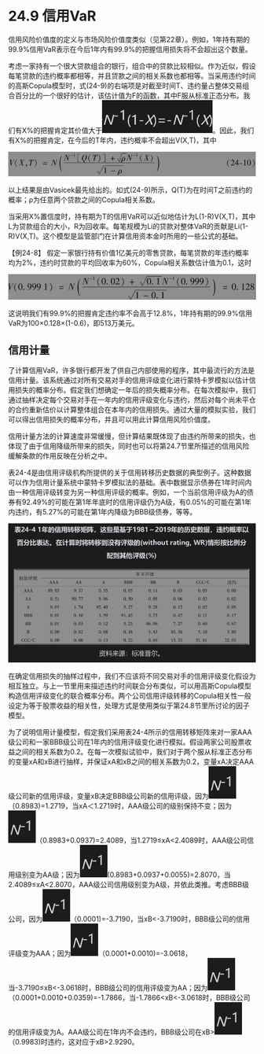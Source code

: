 # 24.9 信用VaR


信用风险价值度的定义与市场风险价值度类似（见第22章）。例如，1年持有期的99.9%信用VaR表示在今后1年内有99.9%的把握信用损失将不会超出这个数量。


考虑一家持有一个很大贷款组合的银行，组合中的贷款比较相似。作为近似，假设每笔贷款的违约概率都相等，并且贷款之间的相关系数也都相等。当采用违约时间的高斯Copula模型时，式(24-9)的右端项是对截至时间T、违约量占整体交易组合百分比的一个很好的估计，该估计值为F的函数，其中F服从标准正态分布。我们有X%的把握肯定其价值大于![](images/2024-03-21-16-41-52.png)。因此，我们有X%的把握肯定，在今后的T年内，违约概率不会超出V(X,T)，其中

![](images/2024-03-21-16-41-37.png)


以上结果是由Vasicek最先给出的。如式(24-9)所示，Q(T)为在时间T之前违约的概率；ρ为任意两个贷款之间的Copula相关系数。


当采用X%置信度时，持有期为T的信用VaR可以近似地估计为L(1-R)V(X,T)，其中L为贷款组合的大小，R为回收率。每笔规模为Li的贷款对整体VaR的贡献是Li(1-R)V(X,T)。这个模型是监管部门在计算信用资本金时所用的一些公式的基础。


【例24-8】 假定一家银行持有价值1亿美元的零售贷款，每笔贷款的年违约概率均为2%，违约时贷款的平均回收率为60%，Copula相关系数估计值为0.1，这时

![](images/2024-03-21-16-42-23.png)

这说明我们有99.9%的把握肯定违约率不会高于12.8%，1年持有期的99.9%信用VaR为100×0.128×(1-0.6)，即513万美元。


## 信用计量

了计算信用VaR，许多银行都开发了供自己内部使用的程序，其中最流行的方法是信用计量。该系统通过对所有交易对手的信用评级变化进行蒙特卡罗模拟以估计信用损失的概率分布。假定我们想确定一年后的损失概率分布。在每次模拟中，我们通过抽样决定每个交易对手在一年内的信用评级变化与违约，然后对每个尚未平仓的合约重新估价以计算整体组合在本年内的信用损失。通过大量的模拟实验，我们可以得出信用损失的概率分布，并且可以用此计算信用风险价值度。


信用计量方法的计算速度非常缓慢，但计算结果既体现了由违约所带来的损失，也体现了由于信用降级所带来的损失，同时也可以将第24.7节里所描述的信用风险缓解条款的作用反映在分析之中。


表24-4是由信用评级机构所提供的关于信用转移历史数据的典型例子。这种数据可以作为信用计量系统中蒙特卡罗模拟法的基础。表中数据显示债券在1年时间内由一种信用评级转变为另一种信用评级的概率。例如，一个当前信用评级为A的债券有92.49%的可能在第1年年底时的信用评级仍为A级，有0.05%的可能在第1年内违约，有5.27%的可能在第1年内降级为BBB级债券，等等。

![](images/2024-03-21-16-43-20.png)


在确定信用损失的抽样过程中，我们不应该将不同交易对手的信用评级变化假设为相互独立。与上一节里用来描述违约时间联合分布类似，可以用高斯Copula模型构造信用评级变化的联合概率分布。两个公司信用评级转移的Copula相关性一般设定为等于股票收益的相关性，处理方式是使用类似于第24.8节里所讨论的因子模型。


为了说明信用计量模型，假定我们采用表24-4所示的信用转移矩阵来对一家AAA级公司和一家BBB级公司在1年内的信用评级变化进行模拟。假设两家公司股票收益之间的相关系数为0.2。在每一次模拟试验中，我们对于两个服从标准正态分布的变量xA和xB进行抽样，并保证xA和xB之间的相关系数为0.2，变量xA决定AAA级公司新的信用评级，变量xB决定BBB级公司新的信用评级，因为![](images/2024-03-21-16-45-01.png)（0.8983)=1.2719，当xA＜1.2719时，AAA级公司的级别保持不变；因为![](images/2024-03-21-16-45-08.png)（0.8983+0.0937)=2.4089，当1.2719≤xA<2.4089时，AAA级公司信用级别变为AA级；因为![](images/2024-03-21-16-45-16.png)(0.8983+0.0937+0.0055)=2.8070，当2.4089≤xA<2.8070，AAA级公司信用级别变为A级，并依此类推。考虑BBB级公司，因为![](images/2024-03-21-16-45-24.png)（0.0001)=-3.7190，当xB<-3.7190时，BBB级公司的信用评级变为AAA；因为![](images/2024-03-21-16-45-31.png)（0.0001+0.0010)=-3.0618，当-3.7190≤xB<-3.0618时，BBB级公司的信用评级变为AA；因为![](images/2024-03-21-16-45-39.png)（0.0001+0.0010+0.0359)=-1.7866，当-1.7866<xB<-3.0618时，BBB级公司的信用评级变为A。AAA级公司在1年内不会违约，BBB级公司在xB>![](images/2024-03-21-16-45-51.png)（0.9983)时违约，这对应于xB>2.9290。